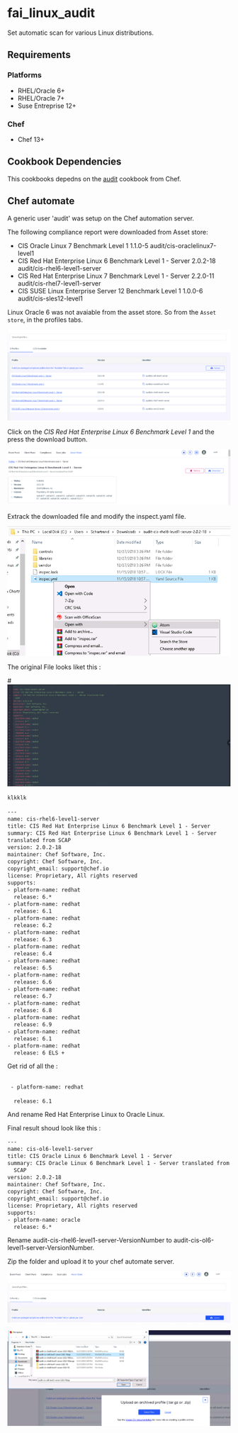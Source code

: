 # fai_linux_audit

Set automatic scan for various Linux distributions.

## Requirements

### Platforms
- RHEL/Oracle 6+
- RHEL/Oracle 7+
- Suse Entreprise 12+

### Chef

- Chef 13+


## Cookbook Dependencies

This cookbooks depedns on the [audit](https://supermarket.chef.io/cookbooks/audit) cookbook from Chef.

## Chef automate
A  generic user 'audit' was setup on the Chef automation server.

The following compliance report were downloaded from Asset store:


- CIS Oracle Linux 7 Benchmark Level 1
1.1.0-5
audit/cis-oraclelinux7-level1
- CIS Red Hat Enterprise Linux 6 Benchmark Level 1 - Server
2.0.2-18
audit/cis-rhel6-level1-server
- CIS Red Hat Enterprise Linux 7 Benchmark Level 1 - Server
2.2.0-11
audit/cis-rhel7-level1-server
- CIS SUSE Linux Enterprise Server 12 Benchmark Level 1
1.0.0-6
audit/cis-sles12-level1

Linux Oracle 6 was not avaiable from the asset store. So  from the `Asset store`, in the profiles tabs.

![Profile List](images/2018/12/profile-list.png )

Click on the *CIS Red Hat Enterprise Linux 6 Benchmark Level 1*  and the press the download button.


 ![Profile Download](images/2018/12/profile-download.png)


Extrack the downloaded file and modify the inspect.yaml  file.

![Inspect](images/2018/12/inspect.png)

The original File looks liket this :

#![inpsect_content](images/2018/12/inpsect-content.png)
```
klkklk

---
name: cis-rhel6-level1-server
title: CIS Red Hat Enterprise Linux 6 Benchmark Level 1 - Server
summary: CIS Red Hat Enterprise Linux 6 Benchmark Level 1 - Server translated from SCAP
version: 2.0.2-18
maintainer: Chef Software, Inc.
copyright: Chef Software, Inc.
copyright_email: support@chef.io
license: Proprietary, All rights reserved
supports:
- platform-name: redhat
  release: 6.*
- platform-name: redhat
  release: 6.1
- platform-name: redhat
  release: 6.2
- platform-name: redhat
  release: 6.3
- platform-name: redhat
  release: 6.4
- platform-name: redhat
  release: 6.5
- platform-name: redhat
  release: 6.6
- platform-name: redhat
  release: 6.7
- platform-name: redhat
  release: 6.8
- platform-name: redhat
  release: 6.9
- platform-name: redhat
  release: 6.1
- platform-name: redhat
  release: 6 ELS +

```

Get rid of all the :

```

 - platform-name: redhat

  release: 6.1
```
And rename Red Hat Enterprise Linux to Oracle Linux.

Final result shoud look like this :
```
---
name: cis-ol6-level1-server
title: CIS Oracle Linux 6 Benchmark Level 1 - Server
summary: CIS Oracle Linux 6 Benchmark Level 1 - Server translated from
  SCAP
version: 2.0.2-18
maintainer: Chef Software, Inc.
copyright: Chef Software, Inc.
copyright_email: support@chef.io
license: Proprietary, All rights reserved
supports:
- platform-name: oracle
  release: 6.*
```
Rename  audit-cis-rhel6-level1-server-VersionNumber to audit-cis-ol6-level1-server-VersionNumber.

Zip the folder and upload it to your chef automate server.


![profile-upload](images/2018/12/profile-upload.png)

![zip_upload](images/2018/12/zip-upload.png)
